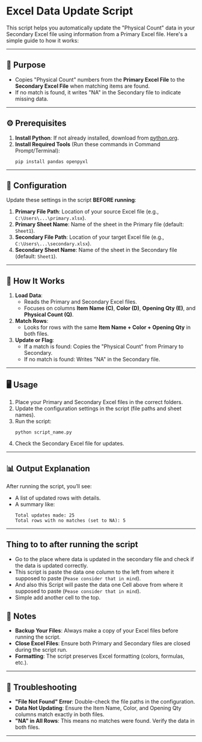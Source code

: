 # Excel Data Update Script

This script helps you automatically update the "Physical Count" data in your Secondary Excel file using information from a Primary Excel file. Here's a simple guide to how it works:

---

## 🎯 **Purpose**

- Copies "Physical Count" numbers from the **Primary Excel File** to the **Secondary Excel File** when matching items are found.
- If no match is found, it writes "NA" in the Secondary file to indicate missing data.

---

## ⚙️ **Prerequisites**

1. **Install Python**: If not already installed, download from [python.org](https://www.python.org).
2. **Install Required Tools** (Run these commands in Command Prompt/Terminal):
   ```
   pip install pandas openpyxl
   ```

---

## 🔧 **Configuration**

Update these settings in the script **BEFORE running**:

1. **Primary File Path**: Location of your source Excel file (e.g., `C:\Users\...\primary.xlsx`).
2. **Primary Sheet Name**: Name of the sheet in the Primary file (default: `Sheet1`).
3. **Secondary File Path**: Location of your target Excel file (e.g., `C:\Users\...\secondary.xlsx`).
4. **Secondary Sheet Name**: Name of the sheet in the Secondary file (default: `Sheet1`).

---

## 🔄 **How It Works**

1. **Load Data**:
   - Reads the Primary and Secondary Excel files.
   - Focuses on columns **Item Name (C)**, **Color (D)**, **Opening Qty (E)**, and **Physical Count (Q)**.
2. **Match Rows**:
   - Looks for rows with the same **Item Name + Color + Opening Qty** in both files.
3. **Update or Flag**:
   - If a match is found: Copies the "Physical Count" from Primary to Secondary.
   - If no match is found: Writes "NA" in the Secondary file.

---

## 🖥️ **Usage**

1. Place your Primary and Secondary Excel files in the correct folders.
2. Update the configuration settings in the script (file paths and sheet names).
3. Run the script:
   ```
   python script_name.py
   ```
4. Check the Secondary Excel file for updates.

---

## 📊 **Output Explanation**

After running the script, you’ll see:

- A list of updated rows with details.
- A summary like:
  ```
  Total updates made: 25
  Total rows with no matches (set to NA): 5
  ```

---

## Thing to to after running the script

- Go to the place where data is updated in the secondary file and check if the data is updated correctly.
- This script is paste the data one column to the left from where it supposed to paste (`Pease consider that in mind`).
- And also this Script will paste the data one Cell above from where it supposed to paste (`Pease consider that in mind`).
- Simple add another cell to the top.

## 📝 **Notes**

- **Backup Your Files**: Always make a copy of your Excel files before running the script.
- **Close Excel Files**: Ensure both Primary and Secondary files are closed during the script run.
- **Formatting**: The script preserves Excel formatting (colors, formulas, etc.).

---

## 🚨 **Troubleshooting**

- **"File Not Found" Error**: Double-check the file paths in the configuration.
- **Data Not Updating**: Ensure the Item Name, Color, and Opening Qty columns match exactly in both files.
- **"NA" in All Rows**: This means no matches were found. Verify the data in both files.

---
